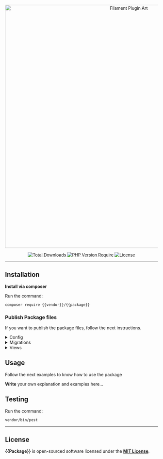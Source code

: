 <!--TODO: Add logo-->
<p align="center">
    <img width="800" src="https://banners.beyondco.de/{{package:title}}.png?theme=light&packageManager=composer+require&packageName={{vendor}}%2F{{package}}&pattern=architect&style=style_2&description={{description}}&md=1&showWatermark=1&fontSize=180px&images=archive&widths=400&heights=400" alt="Filament Plugin Art">
</p>

<p align="center">
    <a href="https://packagist.org/packages/{{vendor}}/{{package}}">
        <img src="https://poser.pugx.org/{{vendor}}/{{package}}/d/total.svg" alt="Total Downloads">
    </a>
    <a href="https://packagist.org/packages/{{vendor}}/{{package}}">
        <img src="https://poser.pugx.org/{{vendor}}/{{package}}/require/php" alt="PHP Version Require">
    </a>
    <a href="https://packagist.org/packages/{{vendor}}/{{package}}">
        <img src="https://poser.pugx.org/{{vendor}}/{{package}}/license.svg" alt="License">
    </a>
</p>

---
## Installation

**Install via composer**

Run the command:
```bash
composer require {{vendor}}/{{package}}
```

### Publish Package files

If you want to publish the package files, follow the next instructions.

<details>
<summary>Config</summary>

Run the command:
```bash
php artisan vendor:publish --tag="{{package}}-config"
```
</details>

<details>
<summary>Migrations</summary>

Run the command:
```bash
php artisan vendor:publish --tag="{{package}}-migrations"
```
</details>

<details>
<summary>Views</summary>

Run the command:
```bash
php artisan vendor:publish --tag="{{package}}-views"
```
</details>

## Usage

Follow the next examples to know how to use the package

<!--DELETE-->
**Write** your own explanation and examples here...
<!--/DELETE-->

## Testing

Run the command:
```bash
vendor/bin/pest
```

---
## License

**{{Package}}** is open-sourced software licensed under the [**MIT License**](./LICENSE.md).
